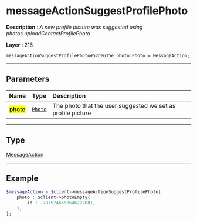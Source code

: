 # messageActionSuggestProfilePhoto

**Description** : *A new profile picture was suggested using photos\.uploadContactProfilePhoto*

**Layer** : 216

```tl
messageActionSuggestProfilePhoto#57de635e photo:Photo = MessageAction;
```

---

## Parameters

| Name | Type | Description |
| :---: | :---: | :--- |
| <mark>photo</mark> | [`Photo`](type/Photo) | The photo that the user suggested we set as profile picture |

---

## Type

[MessageAction](type/MessageAction)

---

## Example

```php
$messageAction = $client->messageActionSuggestProfilePhoto(
	photo : $client->photoEmpty(
		id : -7875746500646222081,
	),
);
```